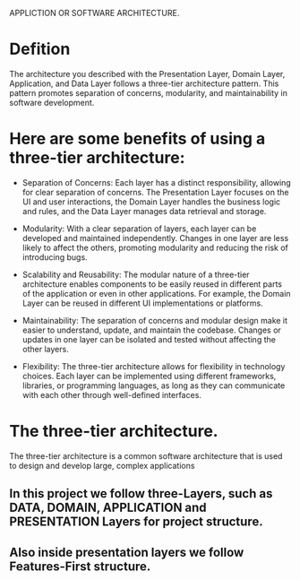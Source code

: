 APPLICTION OR SOFTWARE ARCHITECTURE.

# Defition

The architecture you described with the Presentation Layer, Domain Layer, Application, and Data Layer follows a three-tier architecture pattern. This pattern promotes separation of concerns, modularity, and maintainability in software development.

# Here are some benefits of using a three-tier architecture:

- Separation of Concerns: Each layer has a distinct responsibility, allowing for clear separation of concerns. The Presentation Layer focuses on the UI and user interactions, the Domain Layer handles the business logic and rules, and the Data Layer manages data retrieval and storage.

- Modularity: With a clear separation of layers, each layer can be developed and maintained independently. Changes in one layer are less likely to affect the others, promoting modularity and reducing the risk of introducing bugs.

- Scalability and Reusability: The modular nature of a three-tier architecture enables components to be easily reused in different parts of the application or even in other applications. For example, the Domain Layer can be reused in different UI implementations or platforms.

- Maintainability: The separation of concerns and modular design make it easier to understand, update, and maintain the codebase. Changes or updates in one layer can be isolated and tested without affecting the other layers.

- Flexibility: The three-tier architecture allows for flexibility in technology choices. Each layer can be implemented using different frameworks, libraries, or programming languages, as long as they can communicate with each other through well-defined interfaces.

# The three-tier architecture. 
The three-tier architecture is a common software architecture that is used to design and develop large, complex applications

## In this project we follow three-Layers, such as DATA, DOMAIN, APPLICATION and PRESENTATION Layers for project structure.

## Also inside presentation layers we follow Features-First structure.

